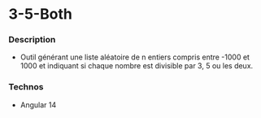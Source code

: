 # 3-5-Both
### Description
- Outil générant une liste aléatoire de n entiers compris entre -1000 et 1000 et indiquant si chaque nombre est divisible par 3, 5 ou les deux.

### Technos
- Angular 14
